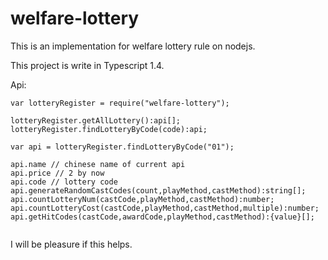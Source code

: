 # welfare-lottery
This is an implementation for welfare lottery rule on nodejs.

This project is write in Typescript 1.4.

Api:
```
var lotteryRegister = require("welfare-lottery");

lotteryRegister.getAllLottery():api[];
lotteryRegister.findLotteryByCode(code):api;

var api = lotteryRegister.findLotteryByCode("01");

api.name // chinese name of current api
api.price // 2 by now
api.code // lottery code
api.generateRandomCastCodes(count,playMethod,castMethod):string[];
api.countLotteryNum(castCode,playMethod,castMethod):number;
api.countLotteryCost(castCode,playMethod,castMethod,multiple):number;
api.getHitCodes(castCode,awardCode,playMethod,castMethod):{value}[];


```

I will be pleasure if this helps.
